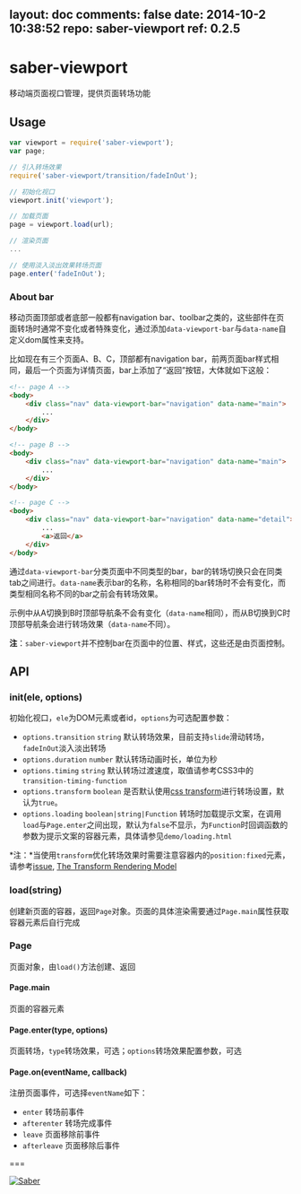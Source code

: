 layout: doc
comments: false
date: 2014-10-2 10:38:52
repo: saber-viewport
ref: 0.2.5
---

# saber-viewport

移动端页面视口管理，提供页面转场功能

## Usage

```javascript
var viewport = require('saber-viewport');
var page;

// 引入转场效果
require('saber-viewport/transition/fadeInOut');

// 初始化视口
viewport.init('viewport');

// 加载页面
page = viewport.load(url);

// 渲染页面
...

// 使用淡入淡出效果转场页面
page.enter('fadeInOut');
```

### About bar

移动页面顶部或者底部一般都有navigation bar、toolbar之类的，这些部件在页面转场时通常不变化或者特殊变化，通过添加`data-viewport-bar`与`data-name`自定义dom属性来支持。

比如现在有三个页面A、B、C，顶部都有navigation bar，前两页面bar样式相同，最后一个页面为详情页面，bar上添加了“返回”按钮，大体就如下这般：

```html
<!-- page A -->
<body>
    <div class="nav" data-viewport-bar="navigation" data-name="main">
        ...
    </div>
</body>

<!-- page B -->
<body>
    <div class="nav" data-viewport-bar="navigation" data-name="main">
        ...
    </div>
</body>

<!-- page C -->
<body>
    <div class="nav" data-viewport-bar="navigation" data-name="detail">
        ...
        <a>返回</a>
    </div>
</body>
```

通过`data-viewport-bar`分类页面中不同类型的bar，bar的转场切换只会在同类tab之间进行。`data-name`表示bar的名称，名称相同的bar转场时不会有变化，而类型相同名称不同的bar之前会有转场效果。

示例中从A切换到B时顶部导航条不会有变化（`data-name`相同），而从B切换到C时顶部导航条会进行转场效果（`data-name`不同）。

__注__：`saber-viewport`并不控制bar在页面中的位置、样式，这些还是由页面控制。


## API

### init(ele, options)

初始化视口，`ele`为DOM元素或者id，`options`为可选配置参数：

* `options.transition` `string` 默认转场效果，目前支持`slide`滑动转场，`fadeInOut`淡入淡出转场
* `options.duration` `number` 默认转场动画时长，单位为秒
* `options.timing` `string` 默认转场过渡速度，取值请参考CSS3中的`transition-timing-function`
* `options.transform` `boolean` 是否默认使用[css transform](http://local:8849/demo/toolbar/index.html#/hospital/home)进行转场设置，默认为`true`。
* `options.loading` `boolean|string|Function` 转场时加载提示文案，在调用`load`与`Page.enter`之间出现，默认为`false`不显示，为`Function`时回调函数的参数为提示文案的容器元素，具体请参见`demo/loading.html`

*注：*当使用`transform`优化转场效果时需要注意容器内的`position:fixed`元素，请参考[issue](http://stackoverflow.com/questions/15194313/webkit-css-transform3d-position-fixed-issue), [The Transform Rendering Model](http://www.w3.org/TR/css3-transforms/#transform-rendering)

### load(string)

创建新页面的容器，返回`Page`对象。页面的具体渲染需要通过`Page.main`属性获取容器元素后自行完成

### Page

页面对象，由`load()`方法创建、返回

#### Page.main

页面的容器元素

#### Page.enter(type, options)

页面转场，`type`转场效果，可选；`options`转场效果配置参数，可选

#### Page.on(eventName, callback)

注册页面事件，可选择`eventName`如下：

* `enter` 转场前事件
* `afterenter` 转场完成事件
* `leave` 页面移除前事件
* `afterleave` 页面移除后事件

===

[![Saber](https://f.cloud.github.com/assets/157338/1485433/aeb5c72a-4714-11e3-87ae-7ef8ae66e605.png)](http://ecomfe.github.io/saber/)
